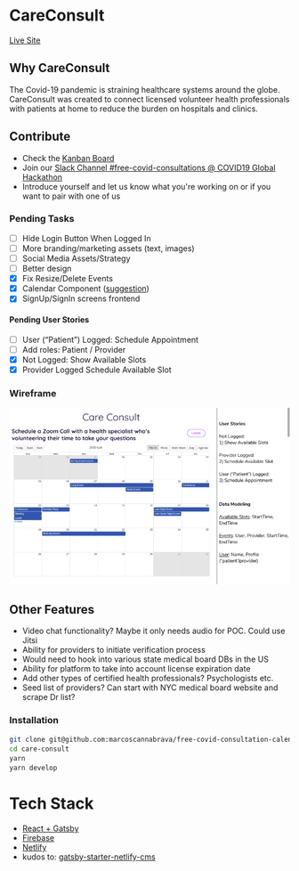 # CareConsult
[Live Site](https://ecstatic-leavitt-3a8f13.netlify.com/)

## Why CareConsult
The Covid-19 pandemic is straining healthcare systems around the globe. CareConsult was created to connect licensed volunteer health professionals with patients at home to reduce the burden on hospitals and clinics.

## Contribute 
- Check the [Kanban Board](https://github.com/users/marcoscannabrava/projects/1)
- Join our [Slack Channel #free-covid-consultations @ COVID19 Global Hackathon](https://join.slack.com/t/globalcovidhackathon/shared_invite/zt-d25lrhkl-UAKmMq4h_zNzCQhqnNsbfw)
- Introduce yourself and let us know what you're working on or if you want to pair with one of us

### Pending Tasks
- [ ] Hide Login Button When Logged In
- [ ] More branding/marketing assets (text, images)
- [ ] Social Media Assets/Strategy
- [ ] Better design
- [x] Fix Resize/Delete Events
- [x] Calendar Component ([suggestion](https://github.com/jquense/react-big-calendar))
- [x] SignUp/SignIn screens frontend

#### Pending User Stories
- [ ] User (“Patient”) Logged: Schedule Appointment
- [ ] Add roles: Patient / Provider
- [x] Not Logged: Show Available Slots
- [x] Provider Logged Schedule Available Slot

### Wireframe
![wireframe](care-consult-wireframe-v1.png)

## Other Features
- Video chat functionality? Maybe it only needs audio for POC. Could use Jitsi 
- Ability for providers to initiate verification process
- Would need to hook into various state medical board DBs in the US
- Ability for platform to take into account license expiration date
- Add other types of certified health professionals? Psychologists etc. 
- Seed list of providers? Can start with NYC medical board website and scrape Dr list? 

### Installation

```bash
git clone git@github.com:marcoscannabrava/free-covid-consultation-calendar.git care-consult
cd care-consult
yarn
yarn develop
```

# Tech Stack
- [React + Gatsby](https://www.gatsbyjs.org/)
- [Firebase](https://firebase.google.com/)
- [Netlify](https://www.netlify.com/)
- kudos to: [gatsby-starter-netlify-cms](https://github.com/netlify-templates/gatsby-starter-netlify-cms)
